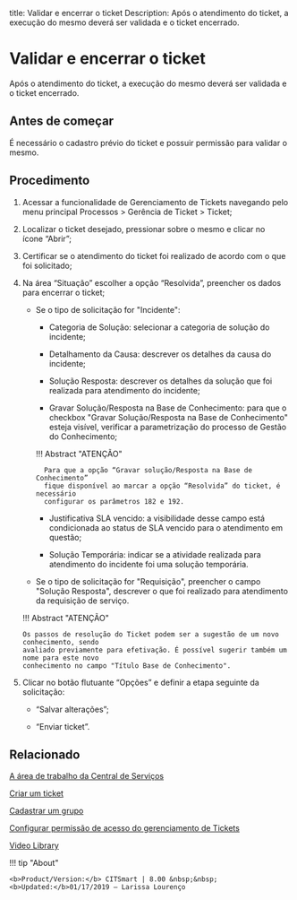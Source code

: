 title: Validar e encerrar o ticket
Description: Após o atendimento do ticket, a execução do mesmo deverá ser validada e o ticket encerrado.

# Validar e encerrar o ticket

Após o atendimento do ticket, a execução do mesmo deverá ser validada e o ticket encerrado.

Antes de começar
----------------

É necessário o cadastro prévio do ticket e possuir permissão para validar o
mesmo.

Procedimento
------------

1.  Acessar a funcionalidade de Gerenciamento de Tickets navegando pelo menu
    principal Processos \> Gerência de Ticket \> Ticket;

2.  Localizar o ticket desejado, pressionar sobre o mesmo e clicar no
    ícone “Abrir”;

3.  Certificar se o atendimento do ticket foi realizado de acordo com o que foi
    solicitado;

4.  Na área “Situação” escolher a opção “Resolvida”, preencher
    os dados para encerrar o ticket;

    - Se o tipo de solicitação for "Incidente":

        * Categoria de Solução: selecionar a categoria de solução do incidente;

        * Detalhamento da Causa: descrever os detalhes da causa do incidente;

        * Solução Resposta: descrever os detalhes da solução que foi realizada 
          para atendimento do incidente;

        * Gravar Solução/Resposta na Base de Conhecimento: para que o checkbox 
          "Gravar Solução/Resposta na Base de Conhecimento" esteja visível,
          verificar a parametrização do processo de Gestão do Conhecimento;

        !!! Abstract "ATENÇÃO"
            
            Para que a opção “Gravar solução/Resposta na Base de Conhecimento” 
            fique disponível ao marcar a opção “Resolvida” do ticket, é necessário 
            configurar os parâmetros 182 e 192.

        * Justificativa SLA vencido: a visibilidade desse campo está condicionada ao 
          status de SLA vencido para o atendimento em questão;

        * Solução Temporária: indicar se a atividade realizada para atendimento do 
          incidente foi uma solução temporária.


    - Se o tipo de solicitação for "Requisição", preencher o campo "Solução Resposta", 
      descrever o que foi realizado para atendimento da requisição de serviço.

    !!! Abstract "ATENÇÃO"

        Os passos de resolução do Ticket podem ser a sugestão de um novo conhecimento, sendo 
        avaliado previamente para efetivação. É possível sugerir também um nome para este novo 
        conhecimento no campo "Título Base de Conhecimento".

5.  Clicar no botão flutuante “Opções” e definir a etapa seguinte da solicitação:

     -   “Salvar alterações”;

     -   “Enviar ticket”.


Relacionado
-----------

[A área de trabalho da Central de Serviços](/pt-br/citsmart-platform-9/processes/tickets/use/desktop-of-service-desk.html)

[Criar um ticket](/pt-br/citsmart-platform-9/processes/tickets/use/create-ticket.html)

[Cadastrar um grupo](/pt-br/citsmart-platform-9/initial-settings/access-settings/user/register-groups.html)

[Configurar permissão de acesso do gerenciamento de Tickets](/pt-br/citsmart-platform-9/initial-settings/access-settings/profile/access-ticket-management.html)  

<i class='fa fa-youtube-play  fa-2x' style='color:#97ce17;vertical-align: middle;'> </i> [Video Library](https://www.youtube.com/playlist?list=PLB5qK2uzf2ROn4Xs6UdH84Ujzta2iJ6Ei)

!!! tip "About"

    <b>Product/Version:</b> CITSmart | 8.00 &nbsp;&nbsp;
    <b>Updated:</b>01/17/2019 – Larissa Lourenço
